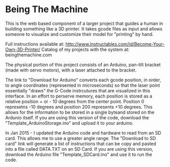 Being The Machine
===============
This is the web based component of a larger project that guides a human in building something like a 3D printer. It takes gcode files as input and allows someone to visualize and customize their model for "printing" by hand. 

Full instructions available at: http://www.instructables.com/id/Become-Your-Own-3D-Printer/
Catalog of my projects with the system at: beingthemachine.com

The physical portion of this project consists of an Arduino, pan-tilt bracket (made with servo motors), with a laser attached to the bracket. 

The link to "Download for Arduino" converts each gcode position, in order, to angle coordinates (represented in microseconds) so that the laser point essentially "draws" the G-Code instrcutures that are visualized in this interface. In an effort to perserve memory, each position is stored as a relative position + or - 10 degrees from the center point. Position 0 represetns -10 degrees and position 200 represents +10 degrees. This allows for the information to be stored in a single byteand stored on the Ardunio itself. If you are using this version of the code, download the "Template_ArduinoStorage.ino" and upload it to your arduino.  

In Jan 2015 - I updated the Arduino code and hardware to read from an SD card. This allows me to use a greater angle range. The "Download to SD card" link will generate a list of instructions that can be copy and pasted into a file called DATA.TXT on an SD Card. If you are using this version, download the Arduino file "Template_SDCard.ino" and use it to run the code.    

